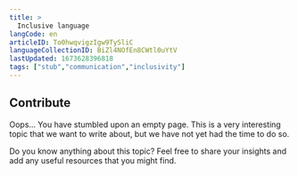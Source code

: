 ```yaml
---
title: >
  Inclusive language
langCode: en
articleID: To0hwqvigzIgw9TySliC
languageCollectionID: BiZl4NOfEn8CWtl0uYtV
lastUpdated: 1673628396818
tags: ["stub","communication","inclusivity"]
---
```


## **Contribute**

Oops… You have stumbled upon an empty page. This is a very interesting topic that we want to write about, but we have not yet had the time to do so.

Do you know anything about this topic? Feel free to share your insights and add any useful resources that you might find.